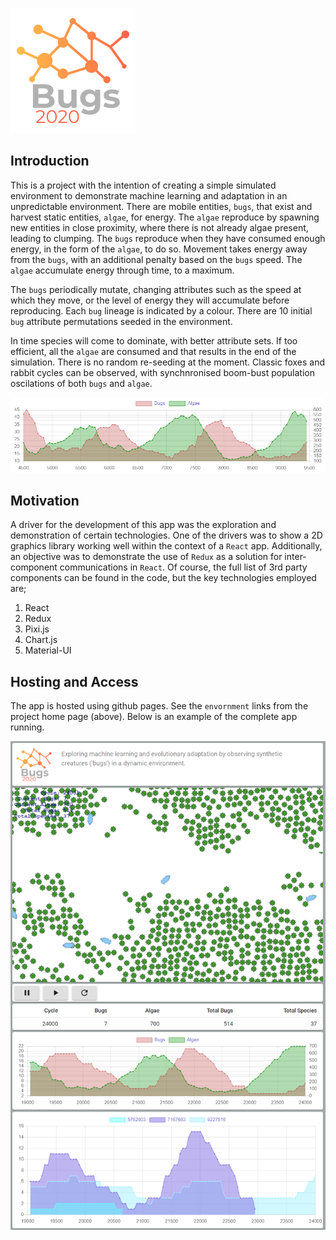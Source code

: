 ![Bugs 2020 Logo](https://github.com/kazanglenn/bugs-2020/blob/develop/images/bugs2020-logo.png)

## Introduction

This is a project with the intention of creating a simple simulated environment to demonstrate machine learning and adaptation in an unpredictable environment. There are mobile entities, `bugs`, that exist and harvest static entities, `algae`, for energy. The `algae` reproduce by spawning new entities in close proximity, where there is not already algae present, leading to clumping. The `bugs` reproduce when they have consumed enough energy, in the form of the `algae`, to do so. Movement takes energy away from the `bugs`, with an additional penalty based on the `bugs` speed. The `algae` accumulate energy through time, to a maximum.

The `bugs` periodically mutate, changing attributes such as the speed at which they move, or the level of energy they will accumulate before reproducing. Each `bug` lineage is indicated by a colour. There are 10 initial `bug` attribute permutations seeded in the environment.

In time species will come to dominate, with better attribute sets. If too efficient, all the `algae` are consumed and that results in the end of the simulation. There is no random re-seeding at the moment. Classic foxes and rabbit cycles can be observed, with synchnronised boom-bust population oscilations of both `bugs` and `algae`.

![Population Cycles](https://github.com/kazanglenn/bugs-2020/blob/develop/images/bugs-and-algae.png)

## Motivation

A driver for the development of this app was the exploration and demonstration of certain technologies. One of the drivers was to show a 2D graphics library working well within the context of a `React` app. Additionally, an objective was to demonstrate the use of `Redux` as a solution for inter-component communications in `React`. Of course, the full list of 3rd party components can be found in the code, but the key technologies employed are;

 1. React
 2. Redux
 3. Pixi.js
 4. Chart.js
 5. Material-UI

## Hosting and Access

The app is hosted using github pages. See the `envornment` links from the project home page (above). Below is an example of the complete app running.

![Complete Screenshot](https://github.com/kazanglenn/bugs-2020/blob/develop/images/bugs-2020-02-fullpage.png)

